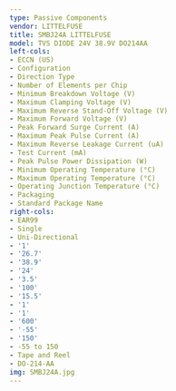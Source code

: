 ```yaml
---
type: Passive Components
vendor: LITTELFUSE
title: SMBJ24A LITTELFUSE
model: TVS DIODE 24V 38.9V DO214AA
left-cols:
- ECCN (US)
- Configuration
- Direction Type
- Number of Elements per Chip
- Minimum Breakdown Voltage (V)
- Maximum Clamping Voltage (V)
- Maximum Reverse Stand-Off Voltage (V)
- Maximum Forward Voltage (V)
- Peak Forward Surge Current (A)
- Maximum Peak Pulse Current (A)
- Maximum Reverse Leakage Current (uA)
- Test Current (mA)
- Peak Pulse Power Dissipation (W)
- Minimum Operating Temperature (°C)
- Maximum Operating Temperature (°C)
- Operating Junction Temperature (°C)
- Packaging
- Standard Package Name
right-cols:
- EAR99
- Single
- Uni-Directional
- '1'
- '26.7'
- '38.9'
- '24'
- '3.5'
- '100'
- '15.5'
- '1'
- '1'
- '600'
- '-55'
- '150'
- -55 to 150
- Tape and Reel
- DO-214-AA
img: SMBJ24A.jpg
---
```

